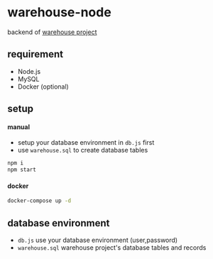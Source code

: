 # warehouse-node
backend of [warehouse project](https://github.com/thisnat/warehouse-spring)
## requirement
- Node.js
- MySQL
- Docker (optional)
## setup
#### manual
- setup your database environment in `db.js` first
- use `warehouse.sql` to create database tables
```bash
npm i
npm start
```
#### docker
```bash
docker-compose up -d
```
## database environment
- `db.js`  use your database environment (user,password)
- `warehouse.sql`  warehouse project's database tables and records
